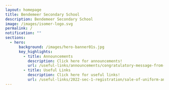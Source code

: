 ```yaml
---
layout: homepage
title: Bendemeer Secondary School
description: Bendemeer Secondary School
image: /images/isomer-logo.svg
permalink: /
notification: ""
sections:
  - hero:
      background: /images/hero-banner01s.jpg
      key_highlights:
        - title: Announcements
          description: Click here for announcements!
          url: /useful-links/announcements/congratulatory-message-from-dr-wan-rizal-adviser-to-jalan-besar-grc-gros
        - title: Useful Links
          description: Click here for useful links!
          url: /useful-links/2022-sec-1-registration/sale-of-uniform-and-books
---
```

